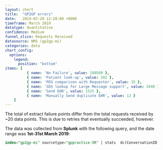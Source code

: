 ```yaml
---
layout: chart
title:  "GP2GP errors"
date:   2019-03-20 12:28:00 +0000
timeframe: March 2019
datatype: Quantitative
confidence: Medium
funnel_slice: Requests Received
datasource: NMS (gp2gp-mi)
categories: data
chart_config: 
  options:
    legend:
      position: "bottom"
items: [ 
          { name: 'No Failure', value: 189569 },
          { name: 'Patient look-up', value: 202 },
          { name: 'PDS comparison with Requestor', value: 35 },
          { name: 'SDS lookup for Large Message support', value: 3440 },
          { name: 'Send EHR', value: 1525 },
          { name: 'Manually Send duplicate EHR', value: 12 }
    ]
---
```

The total of extract failure points differ from the total requests received by ~20 data points. This is due to retries that eventually succeeded, however.

The data was collected from **Splunk** with the following query, and the date range was **1st-31st March 2019**:

```sql
index="gp2gp-mi" sourcetype="gppractice-SR" | stats  dc(ConversationID) as Requests by ExtractFailurePoint 
```